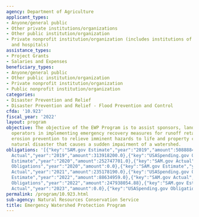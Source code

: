 ```yaml
---
agency: Department of Agriculture
applicant_types:
- Anyone/general public
- Other private institutions/organizations
- Other public institution/organization
- Private nonprofit institution/organization (includes institutions of higher education
  and hospitals)
assistance_types:
- Project Grants
- Salaries and Expenses
beneficiary_types:
- Anyone/general public
- Other public institution/organization
- Private nonprofit institution/organization
- Public nonprofit institution/organization
categories:
- Disaster Prevention and Relief
- Disaster Prevention and Relief - Flood Prevention and Control
cfda: '10.923'
fiscal_year: '2022'
layout: program
objective: The objective of the EWP Program is to assist sponsors, landowners, and
  operators in implementing emergency recovery measures for runoff retardation and
  erosion prevention to relieve imminent hazards to life and property created by a
  natural disaster that causes a sudden impairment of a watershed.
obligations: '[{"key":"SAM.gov Estimate","year":"2019","amount":508888431.0},{"key":"SAM.gov
  Actual","year":"2019","amount":313918200.0},{"key":"USASpending.gov Obligations","year":"2019","amount":9020282.0},{"key":"SAM.gov
  Estimate","year":"2020","amount":252747701.0},{"key":"SAM.gov Actual","year":"2020","amount":252942140.0},{"key":"USASpending.gov
  Obligations","year":"2020","amount":0.0},{"key":"SAM.gov Estimate","year":"2021","amount":174213605.0},{"key":"SAM.gov
  Actual","year":"2021","amount":235178190.0},{"key":"USASpending.gov Obligations","year":"2021","amount":0.0},{"key":"SAM.gov
  Estimate","year":"2022","amount":88634959.0},{"key":"SAM.gov Actual","year":"2022","amount":224191378.0},{"key":"USASpending.gov
  Obligations","year":"2022","amount":247938054.88},{"key":"SAM.gov Estimate","year":"2023","amount":162243895.0},{"key":"SAM.gov
  Actual","year":"2023","amount":0.0},{"key":"USASpending.gov Obligations","year":"2023","amount":265415828.28}]'
permalink: /program/10.923.html
sub-agency: Natural Resources Conservation Service
title: Emergency Watershed Protection Program
---
```

